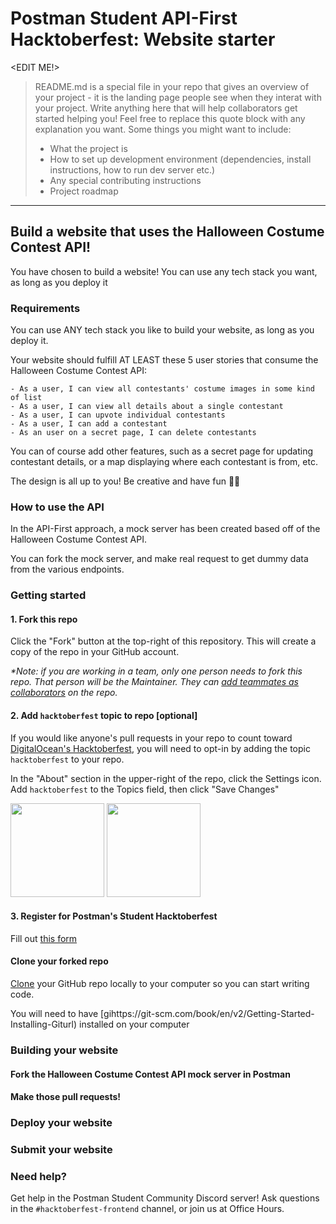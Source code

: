 # Postman Student API-First Hacktoberfest: Website starter

<EDIT ME!>

> README.md is a special file in your repo that gives an overview of your project - it is the landing page people see when they interat with your project. Write anything here that will help collaborators get started helping you! Feel free to replace this quote block with any explanation you want. Some things you might want to include:
> - What the project is
> - How to set up development environment (dependencies, install instructions, how to run dev server etc.)
> - Any special contributing instructions
> - Project roadmap

------

## Build a website that uses the Halloween Costume Contest API!

You have chosen to build a website! You can use any tech stack you want, as long as you deploy it 

### Requirements

You can use ANY tech stack you like to build your website, as long as you deploy it.

Your website should fulfill AT LEAST these 5 user stories that consume the Halloween Costume Contest API: 

```
- As a user, I can view all contestants' costume images in some kind of list
- As a user, I can view all details about a single contestant
- As a user, I can upvote individual contestants 
- As a user, I can add a contestant
- As an user on a secret page, I can delete contestants
```

You can of course add other features, such as a secret page for updating contestant details, or a map displaying where each contestant is from, etc.

The design is all up to you! Be creative and have fun 🎨😎

### How to use the API 

In the API-First approach, a mock server has been created based off of the Halloween Costume Contest API. 

You can fork the mock server, and make real request to get dummy data from the various endpoints. 

### Getting started 

#### 1. Fork this repo 

Click the "Fork" button at the top-right of this repository. This will create a copy of the repo in your GitHub account.

*\*Note: if you are working in a team, only one person needs to fork this repo. That person will be the Maintainer. They can [add teammates as collaborators](https://docs.github.com/en/account-and-profile/setting-up-and-managing-your-github-user-account/managing-access-to-your-personal-repositories/inviting-collaborators-to-a-personal-repository) on the repo.*

#### 2. Add `hacktoberfest` topic to repo [optional]

If you would like anyone's pull requests in your repo to count toward [DigitalOcean's Hacktoberfest](https://hacktoberfest.digitalocean.com/), you will need to opt-in by adding the topic `hacktoberfest` to your repo. 

In the "About" section in the upper-right of the repo, click the Settings icon. Add `hacktoberfest` to the Topics field, then click "Save Changes"

<img src="https://user-images.githubusercontent.com/9841162/134696893-29918c99-e2b3-43f7-97a1-99941051e1a4.png" height="150px" style="display: inline-block" />
<img src="https://user-images.githubusercontent.com/9841162/134697037-d044c651-39e5-446d-b577-c0b417085c18.png" height="150px" style="display: inline-block" />


#### 3. Register for Postman's Student Hacktoberfest

Fill out [this form]()

#### Clone your forked repo 

[Clone](https://docs.github.com/en/repositories/creating-and-managing-repositories/cloning-a-repository) your GitHub repo locally to your computer so you can start writing code. 

You will need to have [gihttps://git-scm.com/book/en/v2/Getting-Started-Installing-Giturl) installed on your computer

### Building your website

#### Fork the Halloween Costume Contest API mock server in Postman

#### Make those pull requests!

### Deploy your website

### Submit your website


### Need help? 

Get help in the Postman Student Community Discord server! Ask questions in the `#hacktoberfest-frontend` channel, or join us at Office Hours. 


